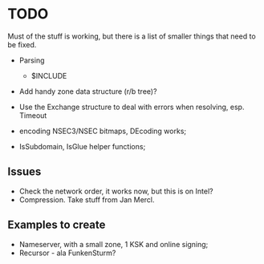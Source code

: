 # TODO

Must of the stuff is working, but there is a list of smaller
things that need to be fixed.

* Parsing
    * $INCLUDE 
* Add handy zone data structure (r/b tree)?

* Use the Exchange structure to deal with errors when resolving, esp. Timeout
* encoding NSEC3/NSEC bitmaps, DEcoding works;
* IsSubdomain, IsGlue helper functions;

## Issues

* Check the network order, it works now, but this is on Intel?
* Compression. Take stuff from Jan Mercl.

## Examples to create

* Nameserver, with a small zone, 1 KSK and online signing;
* Recursor - ala FunkenSturm?
